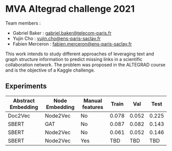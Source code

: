 # MVA Altegrad challenge 2021

Team members :
* Gabriel Baker : gabriel.baker@telecom-paris.fr
* Yujin Cho : yujin.cho@ens-paris-saclay.fr
* Fabien Merceron : fabien.merceron@ens-paris-saclay.fr

This work intends to study different approaches of leveraging text and graph structure information to predict missing links in a scientific collaboration network.
The problem was proposed in the ALTEGRAD course and is the objective of a Kaggle challenge.

## Experiments


| Abstract Embedding | Node Embedding | Manual features | Train | Val | Test |
| ------------- | ------------- | ------------- | --------- | --------- |--------- |
| Doc2Vec | Node2Vec | No  | 0.078 | 0.052 | 0.225 |
| SBERT | GAT | No  | 0.087 | 0.082 | 0.143 |
| SBERT | Node2Vec | No  | 0.061 | 0.052 | 0.146 |
| SBERT | Node2Vec | Yes  | TBD | TBD | TBD |
